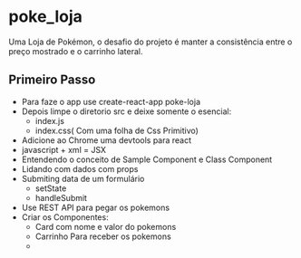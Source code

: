# poke_loja
Uma Loja de Pokémon, o desafio do projeto é manter a consistência entre o preço mostrado e o carrinho lateral.

## Primeiro Passo
- Para faze o app use create-react-app poke-loja
- Depois limpe o diretorio src e deixe somente o esencial:
    - index.js
    - index.css( Com uma folha de Css Primitivo)
- Adicione ao Chrome uma devtools para react
- javascript + xml = JSX
- Entendendo o conceito de Sample Component e Class Component
- Lidando com dados com props
- Submiting data de um formulário
    - setState
    - handleSubmit
- Use REST API para pegar os pokemons
- Criar os Componentes:
    - Card com nome e valor do pokemons
    - Carrinho Para receber os pokemons
    -